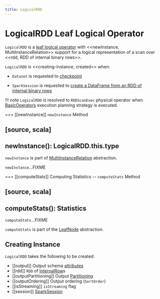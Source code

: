 ```yaml
---
title: LogicalRDD
---
```


# LogicalRDD Leaf Logical Operator

`LogicalRDD` is a [leaf logical operator](LeafNode.md) with <<newInstance, MultiInstanceRelation>> support for a logical representation of a scan over <<rdd, RDD of internal binary rows>>.

`LogicalRDD` is <<creating-instance, created>> when:

* `Dataset` is requested to [checkpoint](../dataset-untyped-transformations.md#checkpoint)

* `SparkSession` is requested to [create a DataFrame from an RDD of internal binary rows](../SparkSession.md#internalCreateDataFrame)

!!! note
    `LogicalRDD` is resolved to `RDDScanExec` physical operator when [BasicOperators](../execution-planning-strategies/BasicOperators.md#LogicalRDD) execution planning strategy is executed.

=== [[newInstance]] `newInstance` Method

[source, scala]
----
newInstance(): LogicalRDD.this.type
----

`newInstance` is part of [MultiInstanceRelation](MultiInstanceRelation.md#newInstance) abstraction.

`newInstance`...FIXME

=== [[computeStats]] Computing Statistics -- `computeStats` Method

[source, scala]
----
computeStats(): Statistics
----

`computeStats`...FIXME

`computeStats` is part of the [LeafNode](LeafNode.md#computeStats) abstraction.

## Creating Instance

`LogicalRDD` takes the following to be created:

* [[output]] Output schema [attributes](../expressions/Attribute.md)
* [[rdd]] `RDD` of [InternalRow](../InternalRow.md)s
* [[outputPartitioning]] Output [Partitioning](../physical-operators/Partitioning.md)
* [[outputOrdering]] Output ordering (`SortOrder`)
* [[isStreaming]] `isStreaming` flag
* [[session]] [SparkSession](../SparkSession.md)
